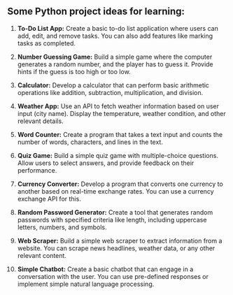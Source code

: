 ## Some Python project ideas for learning:

1. **To-Do List App:**
   Create a basic to-do list application where users can add, edit, and remove tasks. You can also add features like marking tasks as completed.

2. **Number Guessing Game:**
   Build a simple game where the computer generates a random number, and the player has to guess it. Provide hints if the guess is too high or too low.

3. **Calculator:**
   Develop a calculator that can perform basic arithmetic operations like addition, subtraction, multiplication, and division.

4. **Weather App:**
   Use an API to fetch weather information based on user input (city name). Display the temperature, weather condition, and other relevant details.

5. **Word Counter:**
   Create a program that takes a text input and counts the number of words, characters, and lines in the text.

6. **Quiz Game:**
   Build a simple quiz game with multiple-choice questions. Allow users to select answers, and provide feedback on their performance.

7. **Currency Converter:**
   Develop a program that converts one currency to another based on real-time exchange rates. You can use a currency exchange API for this.

8. **Random Password Generator:**
   Create a tool that generates random passwords with specified criteria like length, including uppercase letters, numbers, and symbols.

9. **Web Scraper:**
   Build a simple web scraper to extract information from a website. You can scrape news headlines, weather data, or any other relevant content.

10. **Simple Chatbot:**
    Create a basic chatbot that can engage in a conversation with the user. You can use pre-defined responses or implement simple natural language processing.
